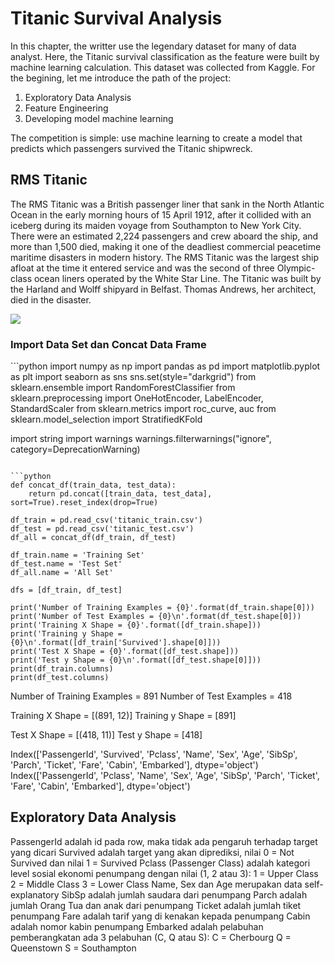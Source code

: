 # Titanic Survival Analysis 

In this chapter, the writter use the legendary dataset for many of data analyst. Here, the Titanic survival classification as the feature were built by machine learning calculation. This dataset was collected from Kaggle. For the begining, let me introduce the path of the project:

1. Exploratory Data Analysis
2. Feature Engineering
3. Developing model machine learning

The competition is simple: use machine learning to create a model that predicts which passengers survived the Titanic shipwreck.

<h2>RMS Titanic</h2>

The RMS Titanic was a British passenger liner that sank in the North Atlantic Ocean in the early morning hours of 15 April 1912, after it collided with an iceberg during its maiden voyage from Southampton to New York City. There were an estimated 2,224 passengers and crew aboard the ship, and more than 1,500 died, making it one of the deadliest commercial peacetime maritime disasters in modern history. The RMS Titanic was the largest ship afloat at the time it entered service and was the second of three Olympic-class ocean liners operated by the White Star Line. The Titanic was built by the Harland and Wolff shipyard in Belfast. Thomas Andrews, her architect, died in the disaster.


<img 
src="https://miro.medium.com/max/450/0*l5aRNzEo1QNsVn7u.jpg"/>

<h3>Import Data Set dan Concat Data Frame</h3>
```python
import numpy as np
import pandas as pd
import matplotlib.pyplot as plt
import seaborn as sns
sns.set(style="darkgrid")
from sklearn.ensemble import RandomForestClassifier
from sklearn.preprocessing import OneHotEncoder, LabelEncoder, StandardScaler
from sklearn.metrics import roc_curve, auc
from sklearn.model_selection import StratifiedKFold

import string
import warnings
warnings.filterwarnings("ignore", category=DeprecationWarning)
```

```python
def concat_df(train_data, test_data):
    return pd.concat([train_data, test_data], sort=True).reset_index(drop=True)

df_train = pd.read_csv('titanic_train.csv')
df_test = pd.read_csv('titanic_test.csv')
df_all = concat_df(df_train, df_test)

df_train.name = 'Training Set'
df_test.name = 'Test Set'
df_all.name = 'All Set'

dfs = [df_train, df_test]

print('Number of Training Examples = {0}'.format(df_train.shape[0]))
print('Number of Test Examples = {0}\n'.format(df_test.shape[0]))
print('Training X Shape = {0}'.format([df_train.shape]))
print('Training y Shape = {0}\n'.format([df_train['Survived'].shape[0]]))
print('Test X Shape = {0}'.format([df_test.shape]))
print('Test y Shape = {0}\n'.format([df_test.shape[0]]))
print(df_train.columns)
print(df_test.columns)
```
Number of Training Examples = 891
Number of Test Examples = 418

Training X Shape = [(891, 12)]
Training y Shape = [891]

Test X Shape = [(418, 11)]
Test y Shape = [418]

Index(['PassengerId', 'Survived', 'Pclass', 'Name', 'Sex', 'Age', 'SibSp',
       'Parch', 'Ticket', 'Fare', 'Cabin', 'Embarked'],
      dtype='object')
Index(['PassengerId', 'Pclass', 'Name', 'Sex', 'Age', 'SibSp', 'Parch',
       'Ticket', 'Fare', 'Cabin', 'Embarked'],
      dtype='object')

<h2>Exploratory Data Analysis</h2>
PassengerId adalah id pada row, maka tidak ada pengaruh terhadap target yang dicari
Survived adalah target yang akan diprediksi, nilai 0 = Not Survived dan nilai 1 = Survived
Pclass (Passenger Class) adalah kategori level sosial ekonomi penumpang dengan nilai (1, 2 atau 3):
1 = Upper Class
2 = Middle Class
3 = Lower Class
Name, Sex dan Age merupakan data self-explanatory
SibSp adalah jumlah saudara dari penumpang
Parch adalah jumlah Orang Tua dan anak dari penumpang
Ticket adalah jumlah tiket penumpang
Fare adalah tarif yang di kenakan kepada penumpang
Cabin adalah nomor kabin penumpang
Embarked adalah pelabuhan pemberangkatan ada 3 pelabuhan (C, Q atau S):
C = Cherbourg
Q = Queenstown
S = Southampton


